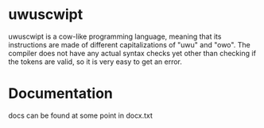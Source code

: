 
# uwuscwipt
uwuscwipt is a cow-like programming language, meaning that its instructions are made of different capitalizations of "uwu" and "owo". The compiler does not have any actual syntax checks yet other than checking if the tokens are valid, so it is very easy to get an error.

# Documentation
docs can be found at some point in docx.txt
